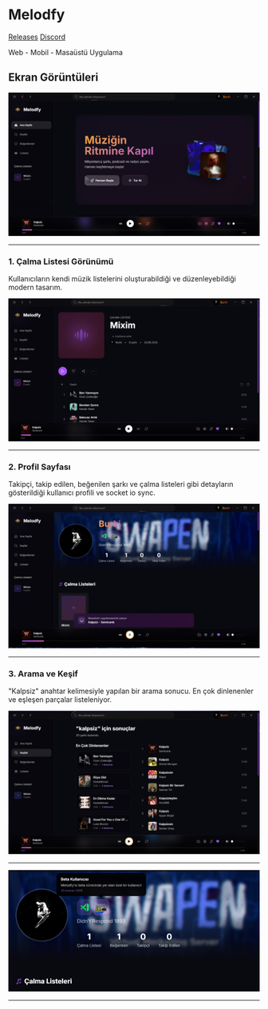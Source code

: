 # Melodfy

[Releases](https://github.com/shutjs/Melodfy/releases/tag/Melodfy) [Discord](https://discord.com/users/669513018777796638)

Web - Mobil - Masaüstü Uygulama 

## Ekran Görüntüleri

![Main](https://github.com/shutjs/Melodfy/blob/main/Images/Screen1.png?raw=true)

---

### 1. Çalma Listesi Görünümü
Kullanıcıların kendi müzik listelerini oluşturabildiği ve düzenleyebildiği modern tasarım.
  
![Playlist](https://github.com/shutjs/Melodfy/blob/main/Images/Screen2.png?raw=true)

---

### 2. Profil Sayfası
Takipçi, takip edilen, beğenilen şarkı ve çalma listeleri gibi detayların gösterildiği kullanıcı profili ve socket io sync.

![Profile](https://github.com/shutjs/Melodfy/blob/main/Images/Screen3.png?raw=true)

---

### 3. Arama ve Keşif
"Kalpsiz" anahtar kelimesiyle yapılan bir arama sonucu. En çok dinlenenler ve eşleşen parçalar listeleniyor.

![Search](https://github.com/shutjs/Melodfy/blob/main/Images/Screen4.png?raw=true)

---

![Badges](https://github.com/shutjs/Melodfy/blob/main/Images/Badges.png?raw=true)

---

